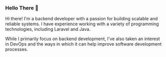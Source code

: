 ### Hello There 👋

<!--
**enespolat24/enespolat24** is a ✨ _special_ ✨ repository because its `README.md` (this file) appears on your GitHub profile.

Here are some ideas to get you started:

- 🔭 I’m currently working on ...
- 🌱 I’m currently learning ...
- 👯 I’m looking to collaborate on ...
- 🤔 I’m looking for help with ...
- 💬 Ask me about ...
- 📫 How to reach me: ...
- 😄 Pronouns: ...
- ⚡ Fun fact: ...
-->
Hi there! I'm a backend developer with a passion for building scalable and reliable systems. I have experience working with a variety of programming technologies, including Laravel and Java.

While I primarily focus on backend development, I've also taken an interest in DevOps and the ways in which it can help improve software development processes.
